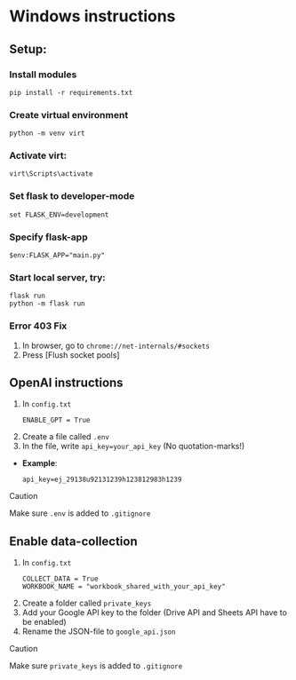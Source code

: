 # Windows instructions
## Setup:
### Install modules
    pip install -r requirements.txt

### Create virtual environment
    python -m venv virt

### Activate virt:
    virt\Scripts\activate

### Set flask to developer-mode
    set FLASK_ENV=development

### Specify flask-app
    $env:FLASK_APP="main.py"

### Start local server, try:
    flask run
    python -m flask run

### Error 403 Fix
1. In browser, go to ```chrome://net-internals/#sockets```
2. Press [Flush socket pools]

## OpenAI instructions
1. In ```config.txt```
    ```
    ENABLE_GPT = True
    ```
2. Create a file called ```.env```
3. In the file, write ```api_key=your_api_key``` (No quotation-marks!)
- **Example**:
    ```
    api_key=ej_29138u92131239h123812983h1239
    ```
> [!CAUTION]
> Make sure ```.env``` is added to ```.gitignore```

## Enable data-collection
1. In ```config.txt```
    ```
    COLLECT_DATA = True
    WORKBOOK_NAME = "workbook_shared_with_your_api_key"
    ```
2. Create a folder called ```private_keys```
3. Add your Google API key to the folder (Drive API and Sheets API have to be enabled)
4. Rename the JSON-file to ```google_api.json```

> [!CAUTION]
> Make sure ```private_keys``` is added to ```.gitignore```
